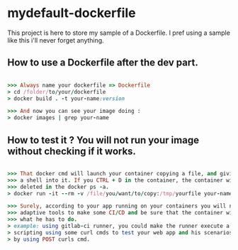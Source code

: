 # mydefault-dockerfile
This project is here to store my sample of a Dockerfile. I pref using a sample like this i'll never forget anything.  
 
## How to use a Dockerfile after the dev part.
```ruby

>>> Always name your dockerfile => Dockerfile
> cd /folder/to/your/dockerfile
> docker build . -t your-name:version

>>> And now you can see your image doing :
> docker images | grep your-name
```  
  
## How to test it ? You will not run your image without checking if it works.
```ruby

>>> That docker cmd will launch your container copying a file, and giving you a   
>>> a shell into it. If you CTRL + D in the container, the container will be  
>>> deleted in the docker ps -a.
> docker run -it --rm -v /file/you/want/to/copy:/tmp/yourfile your-name:version sh 

>>> Surely, according to your app running on your containers you will need to use
>>> adaptive tools to make some CI/CD and be sure that the container will do 
>>> what he has to do. 
> example: using gitlab-ci runner, you could make the runner execute a .py  
> scripting using some curl cmds to test your web app and his scenarios  
> by using POST curls cmd. 
```
